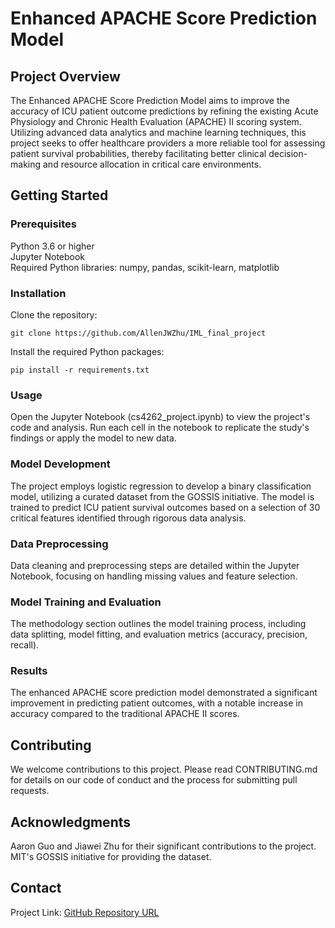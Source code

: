 # Enhanced APACHE Score Prediction Model
## Project Overview
The Enhanced APACHE Score Prediction Model aims to improve the accuracy of ICU patient outcome predictions by refining the existing Acute Physiology and Chronic Health Evaluation (APACHE) II scoring system. Utilizing advanced data analytics and machine learning techniques, this project seeks to offer healthcare providers a more reliable tool for assessing patient survival probabilities, thereby facilitating better clinical decision-making and resource allocation in critical care environments.

## Getting Started
### Prerequisites
Python 3.6 or higher<br>
Jupyter Notebook<br>
Required Python libraries: numpy, pandas, scikit-learn, matplotlib<be>

### Installation
Clone the repository:
```
git clone https://github.com/AllenJWZhu/IML_final_project
```
Install the required Python packages:
```
pip install -r requirements.txt
```

### Usage
Open the Jupyter Notebook (cs4262_project.ipynb) to view the project's code and analysis.
Run each cell in the notebook to replicate the study's findings or apply the model to new data.

### Model Development
The project employs logistic regression to develop a binary classification model, utilizing a curated dataset from the GOSSIS initiative. The model is trained to predict ICU patient survival outcomes based on a selection of 30 critical features identified through rigorous data analysis.

### Data Preprocessing
Data cleaning and preprocessing steps are detailed within the Jupyter Notebook, focusing on handling missing values and feature selection.

### Model Training and Evaluation
The methodology section outlines the model training process, including data splitting, model fitting, and evaluation metrics (accuracy, precision, recall).

### Results
The enhanced APACHE score prediction model demonstrated a significant improvement in predicting patient outcomes, with a notable increase in accuracy compared to the traditional APACHE II scores.

## Contributing
We welcome contributions to this project. Please read CONTRIBUTING.md for details on our code of conduct and the process for submitting pull requests.

## Acknowledgments
Aaron Guo and Jiawei Zhu for their significant contributions to the project.
MIT's GOSSIS initiative for providing the dataset.

## Contact
Project Link: [GitHub Repository URL](https://github.com/AllenJWZhu/IML_final_project)
